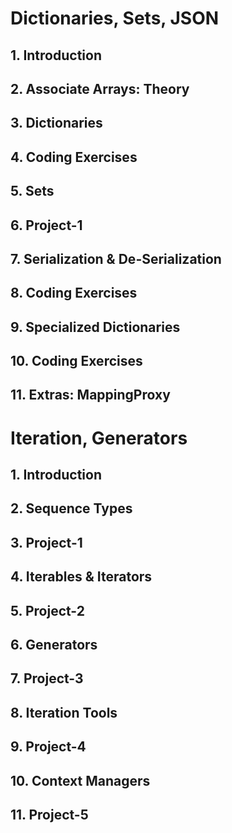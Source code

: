 # Dictionaries, Sets, JSON

## 1. Introduction

## 2. Associate Arrays: Theory

## 3. Dictionaries

## 4. Coding Exercises

## 5. Sets

## 6. Project-1

## 7. Serialization & De-Serialization

## 8. Coding Exercises

## 9. Specialized Dictionaries

## 10. Coding Exercises

## 11. Extras: MappingProxy


# Iteration, Generators

## 1. Introduction

## 2. Sequence Types

## 3. Project-1

## 4. Iterables & Iterators

## 5. Project-2

## 6. Generators

## 7. Project-3

## 8. Iteration Tools

## 9. Project-4

## 10. Context Managers

## 11. Project-5


